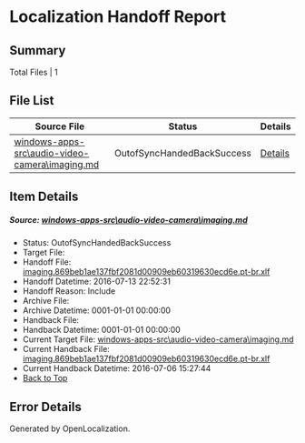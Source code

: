 # <a name='report-top'></a> Localization Handoff Report

## Summary
 Total Files | 1

## File List
 Source File | Status | Details 
 ----------- | ------ | ------- 
 [windows-apps-src\audio-video-camera\imaging.md](https://github.com/Microsoft/windows-apps/blob/347f22d2a7ea68ffda18639a26b060398b217e91/windows-apps-src/audio-video-camera/imaging.md) | OutofSyncHandedBackSuccess | [Details](#e54e5b165d344d117b736d8e6ab9c5e964427604495)

## Item Details
##### <a name='e54e5b165d344d117b736d8e6ab9c5e964427604495'></a> Source: [windows-apps-src\audio-video-camera\imaging.md](https://github.com/Microsoft/windows-apps/blob/347f22d2a7ea68ffda18639a26b060398b217e91/windows-apps-src/audio-video-camera/imaging.md)
* Status: OutofSyncHandedBackSuccess
* Target File: 
* Handoff File: [imaging.869beb1ae137fbf2081d00909eb60319630ecd6e.pt-br.xlf](https://github.com/Microsoft/WDG.handoff/blob/8686887f2c3fa3bb246f28e8de26e67993a85e04/ol-handoff/Microsoft/windows-apps.pt-br/master/imaging.869beb1ae137fbf2081d00909eb60319630ecd6e.pt-br.xlf)
* Handoff Datetime: 2016-07-13 22:52:31
* Handoff Reason: Include
* Archive File: 
* Archive Datetime: 0001-01-01 00:00:00
* Handback File: 
* Handback Datetime: 0001-01-01 00:00:00
* Current Target File: [windows-apps-src\audio-video-camera\imaging.md](https://github.com/Microsoft/windows-apps.pt-br/blob/b7cc1700e5930854bd1f5cdef3b4a27520adc15a/windows-apps-src/audio-video-camera/imaging.md)
* Current Handback File: [imaging.869beb1ae137fbf2081d00909eb60319630ecd6e.pt-br.xlf](https://github.com/Microsoft/WDG.handback/blob/7d943cc6c136850b0652613949438de118f8068c/ol-handback/Microsoft/windows-apps.pt-br/master/imaging.869beb1ae137fbf2081d00909eb60319630ecd6e.pt-br.xlf)
* Current Handback Datetime: 2016-07-06 15:27:44
* [Back to Top](#report-top)


## Error Details

Generated by OpenLocalization.

